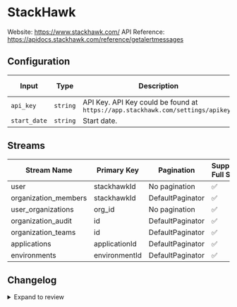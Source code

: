 # StackHawk
Website: https://www.stackhawk.com/
API Reference: https://apidocs.stackhawk.com/reference/getalertmessages

## Configuration

| Input | Type | Description | Default Value |
|-------|------|-------------|---------------|
| `api_key` | `string` | API Key. API Key could be found at `https://app.stackhawk.com/settings/apikeys` |  |
| `start_date` | `string` | Start date.  |  |

## Streams
| Stream Name | Primary Key | Pagination | Supports Full Sync | Supports Incremental |
|-------------|-------------|------------|---------------------|----------------------|
| user | stackhawkId | No pagination | ✅ |  ✅  |
| organization_members | stackhawkId | DefaultPaginator | ✅ |  ✅  |
| user_organizations | org_id | No pagination | ✅ |  ✅  |
| organization_audit | id | DefaultPaginator | ✅ |  ✅  |
| organization_teams | id | DefaultPaginator | ✅ |  ❌  |
| applications | applicationId | DefaultPaginator | ✅ |  ❌  |
| environments | environmentId | DefaultPaginator | ✅ |  ❌  |

## Changelog

<details>
  <summary>Expand to review</summary>

| Version          | Date              | Pull Request | Subject        |
|------------------|-------------------|--------------|----------------|
| 0.0.1 | 2025-04-06 | [57491](https://github.com/airbytehq/airbyte/pull/57491) | Initial release by [@btkcodedev](https://github.com/btkcodedev) via Connector Builder |

</details>
